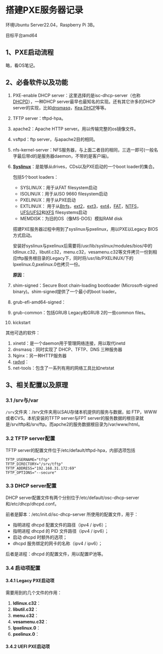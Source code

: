 # 搭建PXE服务器记录

环境Ubuntu Server22.04，Raspberry Pi 3B。

目标平台amd64

## 1、PXE启动流程

略，看OS笔记。



## 2、必备软件以及功能

1. PXE-enable DHCP server：这里选择的是isc-dhcp-server（也称[DHCPD](https://en.wikipedia.org/wiki/DHCPD)），一种DHCP server最早也最知名的实现。还有其它许多的DHCP server的实现，比如[dnsmasq](https://en.wikipedia.org/wiki/Dnsmasq)，[Kea DHCP](https://en.wikipedia.org/wiki/Kea_(software))等等。

2. TFTP server：tftpd-hpa。

3. apache2：Apache HTTP server。用以传输完整的os镜像文件。

4. vsftpd：ftp server，与apache2目的相同。

5. nfs-kernel-server：NFS服务器，与上面二者目的相同，三选一即可(一般名字最后带d的是服务器daemon，不带的是客户端)。

6. **[Syslinux](https://wiki.archlinux.org/title/syslinux)**：是能够从drives，CDs以及PXE启动的一个boot loader的集合。

   包括5个boot loaders：

   - SYSLINUX：用于从FAT filesystem启动
   - ISOLINUX：用于从ISO 9660 filesystem启动
   - PXELINUX：用于从PXE启动
   - EXTLINUX： 用于从[Btrfs](https://en.wikipedia.org/wiki/Btrfs)，[ext2](https://en.wikipedia.org/wiki/Ext2)，[ext3](https://en.wikipedia.org/wiki/Ext3)，[ext4](https://en.wikipedia.org/wiki/Ext4)，[FAT](https://en.wikipedia.org/wiki/File_Allocation_Table)，[NTFS](https://en.wikipedia.org/wiki/NTFS)，[UFS/UFS2](https://en.wikipedia.org/wiki/Unix_File_System)和[XFS](https://en.wikipedia.org/wiki/XFS) filesystems启动
   - MEMDISK：为旧的OS（像MS-DOS）模拟RAM disk

   搭建PXE服务器过程中用到了syslinux与pxelinux，用以PXE以Legacy BIOS方式启动。

   安装好syslinux与pxelinux后需要将/usr/lib/syslinux/modules/bios/中的ldlinux.c32，libutil.c32，menu.c32，vesamenu.c32等文件拷贝一份到相应tftp服务根目录的Legacy下，同时将/usr/lib/PXELINUX/下的lpxelinux.0,pxelinux.0也拷贝一份。

   **原因**：

7. shim-signed：Secure Boot chain-loading bootloader (Microsoft-signed binary)。shim-signed提供了一个最小的boot loader。

8. grub-efi-amd64-signed：

9. grub-common：包括GRUB Legacy和GRUB 2的一些common files。

10. kickstart

其他可选的软件：

1. xinetd：是一个daemon用于管理网络连接，用以取代inetd
2. dnsmasq：同时实现了 DHCP、TFTP、DNS 三种服务器
3. Nginx：另一种HTTP服务器
4. [radvd](https://en.wikipedia.org/wiki/Radvd)：
5. net-tools：包含了一系列有用的网络工具比如netstat



## 3、相关配置以及原理

### 3.1 /srv与/var

`/srv`文件夹：/srv文件夹用以SAU存储本机提供的服务与数据，如 FTP，WWW或者CVS。本机安装的TFTP server与FPT server的服务数据的根目录就是/srv/tftp和/srv/ftp。而apche2的服务数据根目录为/var/www/html。



### 3.2 TFTP server配置

TFTP server的配置文件位于/etc/default/tftpd-hpa，内部选项包括

```
TFTP_USERNAME="tftp"
TFTP_DIRECTORY="/srv/tftp"
TFTP_ADDRESS="192.168.31.172:69"
TFTP_OPTIONS="--secure"
```



### 3.3 DHCP server配置

DHCP server配置文件有两个分别位于/etc/default/osc-dhcp-server和/etc/dhcp/dhcpd.conf。

前者是脚本：/etc/init.d/isc-dhcp-server 所使用的配置文件，用于：

- 指明进程 dhcpd 配置文件的路径（ipv4 / ipv6）；
- 指明进程 dhcpd 的 PID 文件路径（ipv4 / ipv6）；
- 启动 dhcpd 时额外的选项；
- dhcpd 服务绑定的网卡的名称（ipv4 / ipv6）；

后者是进程：dhcpd 的配置文件，用以配置IP池等。



### 3.4 启动项配置

#### 3.4.1 Legacy PXE启动项

需要用到的几个文件的作用：

1. **ldlinux.c32**：
2. **libutil.c32**：
3. **menu.c32**：
4. **vesamenu.c32**：
5. **lpxelinux.0**：
6. **pxelinux.0**：

#### 3.4.2 UEFI PXE启动项
